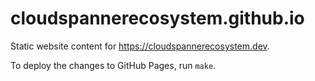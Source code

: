 # cloudspannerecosystem.github.io

Static website content for https://cloudspannerecosystem.dev.

To deploy the changes to GitHub Pages, run `make`.
